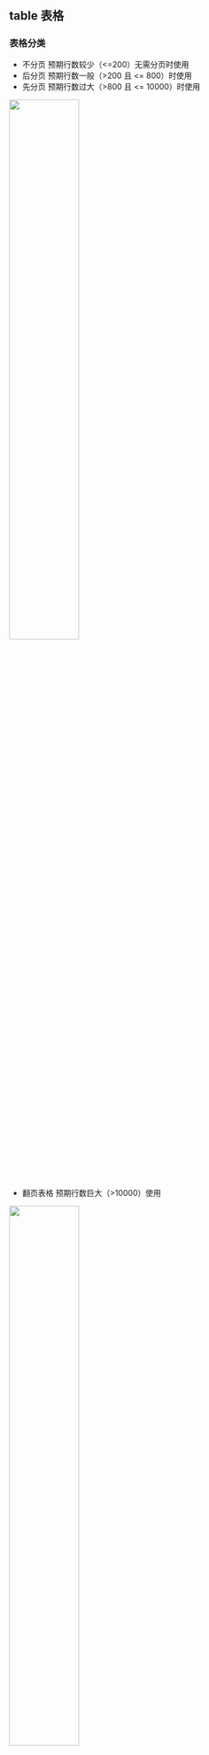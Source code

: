 ## table 表格
### 表格分类
- 不分页
预期行数较少（<=200）无需分页时使用
- 后分页
预期行数一般（>200 且  <= 800）时使用
- 先分页
预期行数过大（>800 且  <= 10000）时使用

<image src="./img/基础表格.png" style="width:50%" ></image>

- 翻页表格
预期行数巨大（>10000）使用

<image src="./img/翻页表格.png" style="width:50%" ></image>

### 表格内容
#### 列头

<image src="./img/列头.png" style="width:50%" ></image>

- 列头统一居中，列头标题尽量不换行
- 根据内容设置列宽，尽量显示完整，留一列较长列作为自适应列，表格铺满；如果实在列太少，可以不用铺满；如果列太多，超过屏幕长度，则不用使用自适应列，每列给宽度即可
#### 排列方式

<image src="./img/表格内容.png" style="width:60%" ></image>

- 1个tag的情况下居中，多个tag则靠左
- 序号、选择器、操作按钮 居中
- 表格内容文字靠左，数字靠左
#### 按钮
- 表格行内按钮大小都使用small
#### 规范
- 表格的行高固定，如果内容的字数过长，显示气泡提示框
- 异步加载时需要loading
#### 排序

## list 列表

### 列表分类
- 不分页
预期行数较少（<=200）无需分页时使用
- 后分页
预期行数一般（>200 且  <= 800）时使用
- 先分页
预期行数过大（>800 且  <= 10000）时使用
- 翻页列表
预期行数巨大（>10000）使用

## orderInfo 单据详情

<image src="./img/单据信息.png" style="width:60%" ></image>


- 应用于单据信息展示，可以放在弹框或页面中

## chart 图表

<image src="./img/图表.png" style="width:60%" ></image>

## statistics 统计块

- 较多的数据统计指标使用统计块

<image src="./img/统计块.png" style="width:60%" ></image>

- 较少的数据统计可以使用统计数字，放在toolbar的功能条

<image src="./img/统计数字.png" style="width:60%" ></image>